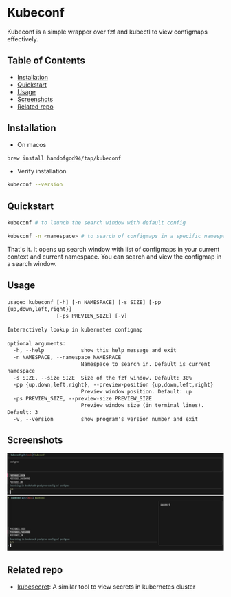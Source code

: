 # Kubeconf

Kubeconf is a simple wrapper over fzf and kubectl to view configmaps effectively.

## Table of Contents

* [Installation](#installation)
* [Quickstart](#quickstart)
* [Usage](#usage)
* [Screenshots](#screenshots)
* [Related repo](#related-repo)

## Installation

* On macos
```bash
brew install handofgod94/tap/kubeconf
```

* Verify installation
```bash
kubeconf --version
```

## Quickstart

```bash
kubeconf # to launch the search window with default config
```

```bash
kubeconf -n <namespace> # to search of configmaps in a specific namespace
```

That's it. It opens up search window with list of configmaps in your current context and current namespace. 
You can search and view the configmap in a search window.

## Usage
```
usage: kubeconf [-h] [-n NAMESPACE] [-s SIZE] [-pp {up,down,left,right}]
                [-ps PREVIEW_SIZE] [-v]

Interactively lookup in kubernetes configmap

optional arguments:
  -h, --help            show this help message and exit
  -n NAMESPACE, --namespace NAMESPACE
                        Namespace to search in. Default is current namespace
  -s SIZE, --size SIZE  Size of the fzf window. Default: 30%
  -pp {up,down,left,right}, --preview-position {up,down,left,right}
                        Preview window position. Default: up
  -ps PREVIEW_SIZE, --preview-size PREVIEW_SIZE
                        Preview window size (in terminal lines). Default: 3
  -v, --version         show program's version number and exit

```

## Screenshots
![screenshot](./docs/screenshot.png)
![screenshot-2](./docs/screenshot-2.png)

## Related repo
- [kubesecret](https://github.com/HandOfGod94/kubesecret): A similar tool to view secrets in kubernetes cluster

